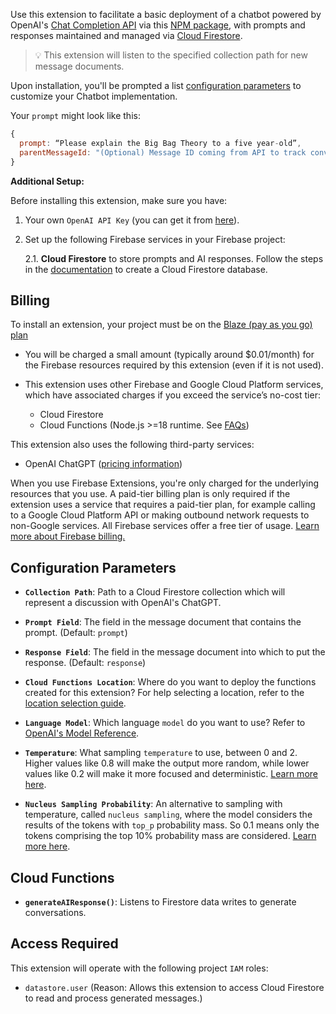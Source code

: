 Use this extension to facilitate a basic deployment of a chatbot powered by OpenAI's [Chat Completion API](https://platform.openai.com/docs/guides/gpt/chat-completions-api) via this [NPM package](https://www.npmjs.com/package/chatgpt), with prompts and responses maintained and managed via [Cloud Firestore](https://firebase.google.com/docs/firestore).

> 💡 This extension will listen to the specified collection path for new message documents.

Upon installation, you'll be prompted a list <a href="#configuration-parameters">configuration parameters</a> to customize your Chatbot implementation.

Your `prompt` might look like this:

```javascript
{
  prompt: “Please explain the Big Bag Theory to a five year-old”,
  parentMessageId: "(Optional) Message ID coming from API to track conversations"
}
```

**Additional Setup:**

Before installing this extension, make sure you have:

1. Your own `OpenAI API Key` (you can get it from [here](https://platform.openai.com/)).
2. Set up the following Firebase services in your Firebase project:

   2.1. **Cloud Firestore** to store prompts and AI responses.
   Follow the steps in the [documentation](https://firebase.google.com/docs/firestore/quickstart#create) to create a Cloud Firestore database.

## Billing

To install an extension, your project must be on the [Blaze (pay as you go) plan](https://firebase.google.com/pricing)

- You will be charged a small amount (typically around $0.01/month) for the Firebase resources required by this extension (even if it is not used).
- This extension uses other Firebase and Google Cloud Platform services, which have associated charges if you exceed the service’s no-cost tier:

  - Cloud Firestore
  - Cloud Functions (Node.js >=18 runtime. See [FAQs](https://firebase.google.com/support/faq#extensions-pricing))

This extension also uses the following third-party services:

- OpenAI ChatGPT ([pricing information](https://openai.com/pricing))

When you use Firebase Extensions, you're only charged for the underlying resources that you use. A paid-tier billing plan is only required if the extension uses a service that requires a paid-tier plan, for example calling to a Google Cloud Platform API or making outbound network requests to non-Google services. All Firebase services offer a free tier of usage. [Learn more about Firebase billing.](https://firebase.google.com/pricing)

## Configuration Parameters

- **`Collection Path`**: Path to a Cloud Firestore collection which will represent a discussion with OpenAI's ChatGPT.

- **`Prompt Field`**: The field in the message document that contains the prompt. (Default: `prompt`)

- **`Response Field`**: The field in the message document into which to put the response. (Default: `response`)

- **`Cloud Functions Location`**: Where do you want to deploy the functions created for this extension? For help selecting a location, refer to the [location selection guide](https://firebase.google.com/docs/functions/locations).

- **`Language Model`**: Which language `model` do you want to use? Refer to [OpenAI's Model Reference](https://platform.openai.com/docs/models/overview).

- **`Temperature`**: What sampling `temperature` to use, between 0 and 2. Higher values like 0.8 will make the output more random, while lower values like 0.2 will make it more focused and deterministic. [Learn more here](https://platform.openai.com/docs/api-reference/chat/create#chat/create-temperature).

- **`Nucleus Sampling Probability`**: An alternative to sampling with temperature, called `nucleus sampling`, where the model considers the results of the tokens with `top_p` probability mass. So 0.1 means only the tokens comprising the top 10% probability mass are considered. [Learn more here](https://platform.openai.com/docs/api-reference/chat/create#chat/create-top_p).

## Cloud Functions

- **`generateAIResponse()`**: Listens to Firestore data writes to generate conversations.

## Access Required

This extension will operate with the following project `IAM` roles:

- `datastore.user` (Reason: Allows this extension to access Cloud Firestore to read and process generated messages.)
